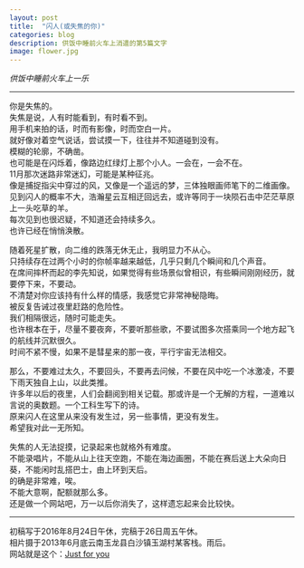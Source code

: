 ```yaml
---
layout: post
title:  "闪人(或失焦的你)"
categories: blog
description: 供饭中睡前火车上消遣的第5篇文字
image: flower.jpg
---
```



 
 *供饭中睡前火车上一乐*
 


--- 

  
你是失焦的。      
失焦是说，人有时能看到，有时看不到。        
用手机来拍的话，时而有影像，时而空白一片。       
就好像对着空气说话，尝试摸一下，往往并不知道碰到没有。          
模糊的轮廓，不确凿。                        
也可能是在闪烁着，像路边红绿灯上那个小人。一会在，一会不在。   
11月那次迷路非常迷幻，可能是某种征兆。           
像是捕捉指尖中穿过的风，又像是一个遥远的梦，三体独眼画师笔下的二维画像。            
见到闪人的概率不大，浩瀚星云互相迂回远去，或许等同于一块陨石击中茫茫草原上一头吃草的羊。     
每次见到也很迟疑，不知道还会持续多久。     
也许已经在悄悄涣散。 

随着死星扩散，向二维的跌落无休无止，我明显力不从心。                        
只持续存在过两个小时的你帧率越来越低，几乎只剩几个瞬间和几个声音。                  
在席间摔杯而起的李先知说，如果觉得有些场景似曾相识，有些瞬间刚刚经历，就要停下来，不要动。         
不清楚对你应该持有什么样的情感，我感觉它非常神秘隐晦。       
被反复告诫过夜里赶路的危险性。    
我们相隔很远，随时可能走失。          
也许根本在于，尽量不要夜奔，不要听那些歌，不要试图多次搭乘同一个地方起飞的航线并沉默很久。                 
时间不紧不慢，如果不是彗星来的那一夜，平行宇宙无法相交。  

那么，不要难过太久，不要回头，不要再去问候，不要在风中吃一个冰激凌，不要下雨天独自上山，以此类推。     
许多年以后的夜里，人们会翻阅到相关记载。那或许是一个无解的方程，一道难以言说的奥数题。一个工科生写下的诗。                
原来闪人在这里从来没有发生过，另一些事情，更没有发生。                                     
希望我对此一无所知。

失焦的人无法捉摸，记录起来也就格外有难度。                       
不能录唱片，不能从山上往天空跑，不能在海边画圈，不能在赛后送上大朵向日葵，不能闲时乱搭巴士，由上环到天后。                          
的确是非常难，唉。             
不能大意啊，配额就那么多。            
还是做一个网站吧，万一以后你消失了，这样遗忘起来会比较快。               


---
初稿写于2016年8月24日午休，完稿于26日周五午休。            
相片摄于2013年6月底云南玉龙县白沙镇玉湖村某客栈。雨后。        
网站就是这个：[Just for you](wangshourong.sardine2.com)
